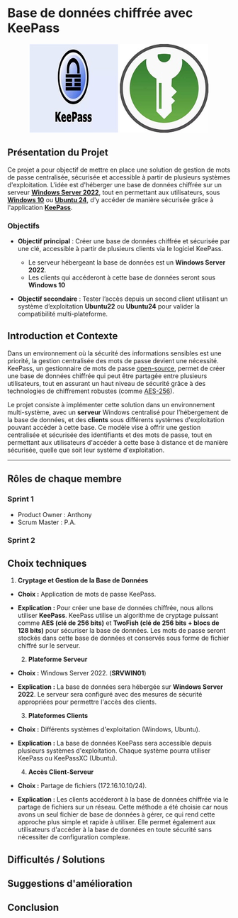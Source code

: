 # Base de données chiffrée avec KeePass
<p align="center">
  <img src="https://github.com/WildCodeSchool/TSSR-2409-JAUNE-P1-G2-GestionBaseDeDonnesSecuriseeDeMotsDePasse/blob/A-verifier/Install%20Server/LogoKeePass.jpg?raw=true" alt="Logo KeePass" width="200"/>  
  <img src="https://github.com/WildCodeSchool/TSSR-2409-JAUNE-P1-G2-GestionBaseDeDonnesSecuriseeDeMotsDePasse/blob/A-verifier/Install%20Server/LogoKeePassXC.jpg?raw=true" alt="Logo KeePassXC" width="200"/>
</p>

## Présentation du Projet

Ce projet a pour objectif de mettre en place une solution de gestion de mots de passe centralisée, sécurisée et accessible à partir de plusieurs systèmes d'exploitation. L'idée est d'héberger une base de données chiffrée sur un serveur [**Windows Server 2022**](https://www.microsoft.com/fr-fr/windows-server), tout en permettant aux utilisateurs, sous [**Windows 10**](https://www.microsoft.com/fr-fr/software-download/windows10) ou [**Ubuntu 24**](https://www.ubuntu-fr.org/), d'y accéder de manière sécurisée grâce à l'application [**KeePass**](https://keepass.info/).

### Objectifs

- **Objectif principal** : Créer une base de données chiffrée et sécurisée par une clé, accessible à partir de plusieurs clients via le logiciel KeePass.
  - Le serveur hébergeant la base de données est un **Windows Server 2022**.
  - Les clients qui accéderont à cette base de données seront sous **Windows 10**
  
- **Objectif secondaire** : Tester l’accès depuis un second client utilisant un système d’exploitation **Ubuntu22** ou **Ubuntu24** pour valider la compatibilité multi-plateforme.

## Introduction et Contexte

Dans un environnement où la sécurité des informations sensibles est une priorité, la gestion centralisée des mots de passe devient une nécessité. KeePass, un gestionnaire de mots de passe [open-source](https://fr.wikipedia.org/wiki/Open_source), permet de créer une base de données chiffrée qui peut être partagée entre plusieurs utilisateurs, tout en assurant un haut niveau de sécurité grâce à des technologies de chiffrement robustes (comme [AES-256](https://www.malekal.com/quest-ce-que-le-chiffrement-aes-et-comment-ca-marche/)).

Le projet consiste à implémenter cette solution dans un environnement multi-système, avec un **serveur** Windows centralisé pour l’hébergement de la base de données, et des **clients** sous différents systèmes d'exploitation pouvant accéder à cette base. Ce modèle vise à offrir une gestion centralisée et sécurisée des identifiants et des mots de passe, tout en permettant aux utilisateurs d'accéder à cette base à distance et de manière sécurisée, quelle que soit leur système d'exploitation.

---

## Rôles de chaque membre
### Sprint 1
- Product Owner : Anthony
- Scrum Master : P.A.

### Sprint 2

## Choix techniques

   1. **Cryptage et Gestion de la Base de Données**

- **Choix :** Application de mots de passe KeePass.
- **Explication :** Pour créer une base de données chiffrée, nous allons utiliser **KeePass**. KeePass utilise un algorithme de cryptage puissant comme **AES (clé de 256 bits)** et **TwoFish (clé de 256 bits + blocs de 128 bits)** pour sécuriser la base de données. Les mots de passe seront stockés dans cette base de données et conservés sous forme de fichier chiffré sur le serveur.
  
   2. **Plateforme Serveur**

- **Choix :** Windows Server 2022. (**SRVWIN01**)
- **Explication :** La base de données sera hébergée sur **Windows Server 2022**. Le serveur sera configuré avec des mesures de sécurité appropriées pour permettre l'accès des clients.
  
   3. **Plateformes Clients**

- **Choix :** Différents systèmes d'exploitation (Windows, Ubuntu).
- **Explication :** La base de données KeePass sera accessible depuis plusieurs systèmes d'exploitation. Chaque système pourra utiliser KeePass ou KeePassXC (Ubuntu).
  
   4. **Accès Client-Serveur**

- **Choix :** Partage de fichiers (172.16.10.10/24).
- **Explication :** Les clients accéderont à la base de données chiffrée via le partage de fichiers sur un réseau. Cette méthode a été choisie car nous avons un seul fichier de base de données à gérer, ce qui rend cette approche plus simple et rapide à utiliser. Elle permet également aux utilisateurs d'accéder à la base de données en toute sécurité sans nécessiter de configuration complexe.

## Difficultés / Solutions

## Suggestions d'amélioration

## Conclusion
